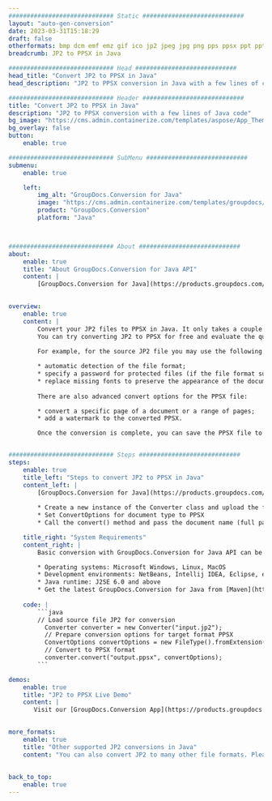 ```yaml
---
############################# Static ############################
layout: "auto-gen-conversion"
date: 2023-03-31T15:18:29
draft: false
otherformats: bmp dcm emf emz gif ico jp2 jpeg jpg png pps ppsx ppt pptx psb psd svg svgz tga tif tiff webp wmf wmz
breadcrumb: JP2 to PPSX in Java

############################# Head ############################
head_title: "Convert JP2 to PPSX in Java"
head_description: "JP2 to PPSX conversion in Java with a few lines of code. Convert over 160 file formats using the GroupDocs document conversion API for Java"

############################# Header ############################
title: "Convert JP2 to PPSX in Java"
description: "JP2 to PPSX conversion with a few lines of Java code"
bg_image: "https://cms.admin.containerize.com/templates/aspose/App_Themes/V3/images/bg/header1.png"
bg_overlay: false
button:
    enable: true

############################# SubMenu ############################
submenu:
    enable: true

    left:
        img_alt: "GroupDocs.Conversion for Java"
        image: "https://cms.admin.containerize.com/templates/groupdocs/images/product-logos/90x90-noborder/groupdocs-conversion-java.png"
        product: "GroupDocs.Conversion"
        platform: "Java"



############################# About ############################
about:
    enable: true
    title: "About GroupDocs.Conversion for Java API"
    content: |
        [GroupDocs.Conversion for Java](https://products.groupdocs.com/conversion/java/) is an advanced file format conversion API for converting between popular image and document formats such as Microsoft Office, OpenDocument, PDF, HTML, email, CAD. and much more with just a few lines of code. The native API automatically detects the formats of the original documents and offers many options for customizing the converted documents. Along with the function of extracting information from a document, it also supports caching of the conversion results to the local disk by default. However, any type of cache storage can be supported by implementing the appropriate interfaces - Amazon S3, Dropbox, Google Drive, Windows Azure, Reddis, or any others.
    

overview:
    enable: true
    content: |
        Convert your JP2 files to PPSX in Java. It only takes a couple of lines of Java code on any platform of your choice, such as Windows, Linux, macOS.
        You can try converting JP2 to PPSX for free and evaluate the quality of the conversion results. Along with simple file conversion scripts, you can try more sophisticated options for loading the JP2 source file and storing the PPSX output. 
        
        For example, for the source JP2 file you may use the following load options:

        * automatic detection of the file format;
        * specify a password for protected files (if the file format supports it);
        * replace missing fonts to preserve the appearance of the document.
        
        There are also advanced convert options for the PPSX file:

        * convert a specific page of a document or a range of pages;
        * add a watermark to the converted PPSX.

        Once the conversion is complete, you can save the PPSX file to your local file path or to any third party storage such as FTP, Amazon S3, Google Drive, Dropbox etc. Please note - to convert JP2 to PPSX, you do not need to install any additional software, such as MS Office, Open Office, Adobe Acrobat Reader etc.


############################# Steps ############################
steps:
    enable: true
    title_left: "Steps to convert JP2 to PPSX in Java"
    content_left: |
        [GroupDocs.Conversion for Java](https://products.groupdocs.com/conversion/java/) allows developers to easily convert JP2 file to PPSX with a few lines of code.
        
        * Create a new instance of the Converter class and upload the file JP2 with the full path
        * Set ConvertOptions for document type to PPSX
        * Call the convert() method and pass the document name (full path) and format (PPSX) as a parameter

    title_right: "System Requirements"
    content_right: |
        Basic conversion with GroupDocs.Conversion for Java API can be done with just a few lines of code. Our APIs are supported on all major platforms and operating systems. Before executing the code below, make sure you have the following prerequisites installed on your system.

        * Operating systems: Microsoft Windows, Linux, MacOS
        * Development environments: NetBeans, Intellij IDEA, Eclipse, etc.
        * Java runtime: J2SE 6.0 and above
        * Get the latest GroupDocs.Conversion for Java from [Maven](https://repository.groupdocs.com/webapp/#/artifacts/browse/tree/General/repo/com/groupdocs/groupdocs-conversion)
         
    code: |
        ```java    
        // Load source file JP2 for conversion
          Converter converter = new Converter("input.jp2");
          // Prepare conversion options for target format PPSX
          ConvertOptions convertOptions = new FileType().fromExtension("ppsx").getConvertOptions();
          // Convert to PPSX format
          converter.convert("output.ppsx", convertOptions);
        ```

demos:
    enable: true
    title: "JP2 to PPSX Live Demo"
    content: |
       Visit our [GroupDocs.Conversion App](https://products.groupdocs.app/conversion/family) website and try JP2 to PPSX conversion now. The free demo has the following benefits
          

more_formats:
    enable: true
    title: "Other supported JP2 conversions in Java"
    content: "You can also convert JP2 to many other file formats. Please see the list below."
       
       
back_to_top:
    enable: true
---
```

